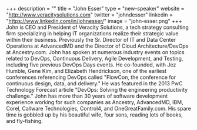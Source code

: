 +++
description = ""
title = "John Esser"
type = "new-speaker"
website = "http://www.veracitysolutions.com"
twitter = "johndesser"
linkedin = "https://www.linkedin.com/in/johnesser/"
image = "john-esser.png"
+++
John is CEO and President of Veracity Solutions, a tech strategy
consulting firm specializing in helping IT organizations realize their
strategic value within their business. Previously the Sr. Director of IT
and Data Center Operations at AdvancedMD and the Director of Cloud
Architecture/DevOps at Ancestry.com. John has spoken at numerous
industry events on topics related to DevOps, Continuous Delivery, Agile
Development, and Testing, including five previous DevOps Days events. He
co-founded, with Jez Humble, Gene Kim, and Elizabeth Hendrickson, one of
the earliest conferences referencing DevOps called "FlowCon, the
conference for continuous design, data, and delivery." He was featured
in the 2013 PwC Technology Forecast article "DevOps: Solving the
engineering productivity challenge." John has more than 30 years of
software development experience working for such companies as Ancestry,
AdvancedMD, IBM, Corel, Callware Technologies, Control4, and
OneGreatFamily.com. His spare time is gobbled up by his beautiful wife,
four sons, reading lots of books, and fly-fishing.